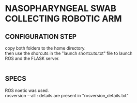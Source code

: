 # NASOPHARYNGEAL SWAB COLLECTING ROBOTIC ARM

## CONFIGURATION STEP
copy both folders to the home directory.<br>
then use the shorcuts in the "launch shortcuts.txt" file to launch <br>
ROS and the FLASK server.<br>
<br>
## SPECS
ROS noetic was used.<br>
rosversion --all : details are present in "rosversion_details.txt"






